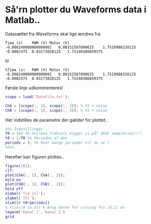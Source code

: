 # Så'rn plotter du Waveforms data i Matlab..


Datasættet fra Waveforms skal lige ændres fra
```
Time (s)	PWM (V)	Motor (V)
-0.008240000000000001	0.00152587890625	1.7510986328125
-0.0082375	0.03173828125	1.75140380859375
```
til 
```
%Time (s)	PWM (V)	Motor (V)
-0.008240000000000001	0.00152587890625	1.7510986328125
-0.0082375	0.03173828125	1.75140380859375
```
Første linje udkommenteres!


```m
scope = load('DataFile.txt');

ChA = [scope(:, 1), scope(:, 2)]; % V1 + noise
ChB = [scope(:, 1), scope(:, 3)]; % V1 + noise
```


Her indstilles de parametre der gælder for plottet..
```m
%%% Indstillinger...
f0 = 1e3 %% Hvilken frekvens kigger vi på? IKKE samplerate!!!!
t0 = 1/f0 %% Perioden af den
periods = 4; %% Hvor mange perioder vil du se ? 
%%%%
```


Herefter kan figuren plottes..
```m
figure(101);
clf;
plot(ChA(:, 1), ChA(:, 2));
hold on
plot(ChB(:, 1), ChB(:, 2));
hold off
xlabel('Tid [s]');
ylabel('[V]');
xlim([0 t0*periods])
% xlim([0 1e-3]) % Brug denne for visning fra [0:1] ms 
legend('Kanal 1','Kanal 2')
grid
```


